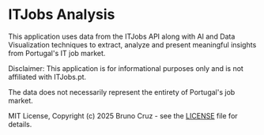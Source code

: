 # ITJobs Analysis

This application uses data from the ITJobs API along with AI and Data Visualization techniques to extract, analyze and present meaningful insights from Portugal's IT job market.

Disclaimer: This application is for informational purposes only and is not affiliated with ITJobs.pt.

The data does not necessarily represent the entirety of Portugal's job market.

MIT License, Copyright (c) 2025 Bruno Cruz - see the [LICENSE](LICENSE) file for details.
